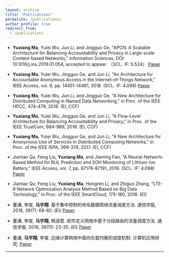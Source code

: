 ```yaml
---
layout: archive
title: "Publications"
permalink: /publications/
author_profile: true
redirect_from:
  - /publications
---
```


*  **Yuxiang Ma**, Yulei Wu, Jun Li, and Jingguo Ge, "APCN: A Scalable Architecture for Balancing Accountability and Privacy in Large-scale Content-based Networks," Information Sciences, DOI: 10.1016/j.ins.2019.01.054, accepted to appear.  （SCI，IF: 5.524）  [Paper](https://doi.org/10.1016/j.ins.2019.01.054)

*  **Yuxiang Ma**, Yulei Wu, Jingguo Ge, and Jun Li, "An Architecture for Accountable Anonymous Access in the Internet-of-Things Network," IEEE Access, vol. 6, pp. 14451-14461, 2018.  (SCI，IF: 4.098)  [Paper](https://ieeexplore.ieee.org/document/8292863/)

*  **Yuxiang Ma**, Yulei Wu, Jun Li, and Jingguo Ge, "A New Architecture for Distributed Computing in Named Data Networking," in Proc. of the IEEE HPCC, 474-479, 2018.  (EI, CCF)

*  **Yuxiang Ma**, Yulei Wu, Jingguo Ge, and Jun Li, "A Flow-Level Architecture for Balancing Accountability and Privacy," in Proc. of the IEEE TrustCom, 984-989, 2018.  (EI, CCF)

*  **Yuxiang Ma**, Yulei Wu, Jingguo Ge, and Jun Li, "A New Architecture for Anonymous Use of Services in Distributed Computing Networks," in Proc. of the IEEE ISPA, 368-374, 2017.  (EI, CCF)

*  Jiantao Qu, Feng Liu, **Yuxiang Ma**, and Jiaming Fan, "A Neural-Network-Based Method for RUL Prediction and SOH Monitoring of Lithium-Ion Battery," IEEE Access, vol. 7, pp. 87178-87191, 2019.  (SCI，IF: 4.098)  [Paper](https://ieeexplore.ieee.org/document/8747502)

*  Jiantao Qu, Feng Liu, **Yuxiang Ma**, Hongren Li, and Zhiguo Zhang, "LTE-R Network Optimization Analysis Method Based on Big Data Technology," in Proc. of the IEEE SmartCloud, 175-180, 2018.  (EI)

*  董谦, 李俊, **马宇翔**. 基于集中控制的命名数据网络流量调度方法. 通信学报, 2018, 39(7): 68-80. (EI)  [Paper](http://www.infocomm-journal.com/txxb/CN/article/downloadArticleFile.do?attachType=PDF&id=167505)

*  董谦, 李俊, **马宇翔**, 韩淑君. 软件定义网络中基于分段路由的流量调度方法. 通信学报, 2018, 39(11): 23-35. (EI)  [Paper](http://www.infocomm-journal.com/txxb/CN/article/downloadArticleFile.do?attachType=PDF&id=167868)

*  董谦, **马宇翔**, 李俊. 边缘计算网络中面向负载均衡的调度机制. 计算机应用研究.  [Paper](http://www.arocmag.com/getarticle?aid=5672013f16d77421)


---

